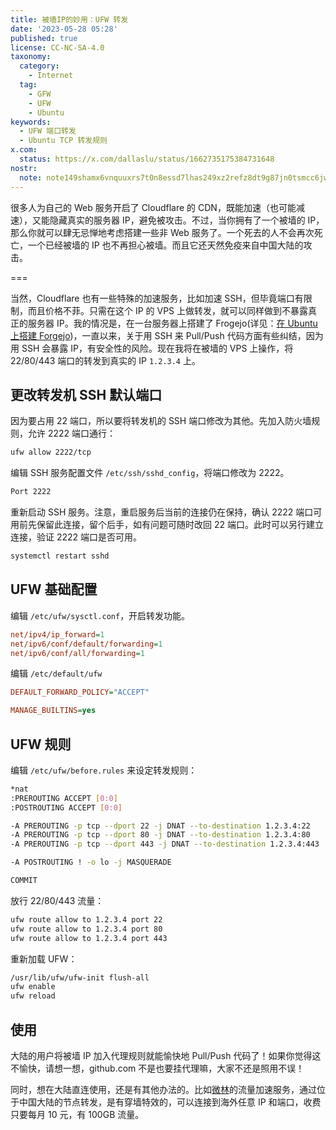 ```yaml
---
title: 被墙IP的妙用：UFW 转发
date: '2023-05-28 05:28'
published: true
license: CC-NC-SA-4.0
taxonomy:
  category:
    - Internet
  tag:
    - GFW
    - UFW
    - Ubuntu
keywords:
  - UFW 端口转发
  - Ubuntu TCP 转发规则
x.com:
  status: https://x.com/dallaslu/status/1662735175384731648
nostr:
  note: note149shamx6vnquuxrs7t0n8essd7lhas249xz2refz8dt9g87jn0tsmcc6jw
---
```


很多人为自己的 Web 服务开启了 Cloudflare 的 CDN，既能加速（也可能减速），又能隐藏真实的服务器 IP，避免被攻击。不过，当你拥有了一个被墙的 IP，那么你就可以肆无忌惮地考虑搭建一些非 Web 服务了。一个死去的人不会再次死亡，一个已经被墙的 IP 也不再担心被墙。而且它还天然免疫来自中国大陆的攻击。

===

当然，Cloudflare 也有一些特殊的加速服务，比如加速 SSH，但毕竟端口有限制，而且价格不菲。只需在这个 IP 的 VPS 上做转发，就可以同样做到不暴露真正的服务器 IP。我的情况是，在一台服务器上搭建了 Frogejo(详见：[在 Ubuntu 上搭建 Forgejo](https://dallas.lu/install-forgejo-on-ubuntu/))，一直以来，关于用 SSH 来 Pull/Push 代码方面有些纠结，因为用 SSH 会暴露 IP，有安全性的风险。现在我将在被墙的 VPS 上操作，将 22/80/443 端口的转发到真实的 IP `1.2.3.4` 上。

## 更改转发机 SSH 默认端口

因为要占用 22 端口，所以要将转发机的 SSH 端口修改为其他。先加入防火墙规则，允许 2222 端口通行：

```bash
ufw allow 2222/tcp
```

编辑 SSH 服务配置文件 `/etc/ssh/sshd_config`，将端口修改为 2222。

```bash
Port 2222
```

重新启动 SSH 服务。注意，重启服务后当前的连接仍在保持，确认 2222 端口可用前先保留此连接，留个后手，如有问题可随时改回 22 端口。此时可以另行建立连接，验证 2222 端口是否可用。
```bash
systemctl restart sshd
```

## UFW 基础配置

编辑 `/etc/ufw/sysctl.conf`，开启转发功能。

```ini
net/ipv4/ip_forward=1
net/ipv6/conf/default/forwarding=1
net/ipv6/conf/all/forwarding=1
```

编辑 `/etc/default/ufw`
```ini
DEFAULT_FORWARD_POLICY="ACCEPT"

MANAGE_BUILTINS=yes
```

## UFW 规则

编辑 `/etc/ufw/before.rules` 来设定转发规则：

```bash
*nat
:PREROUTING ACCEPT [0:0]
:POSTROUTING ACCEPT [0:0]

-A PREROUTING -p tcp --dport 22 -j DNAT --to-destination 1.2.3.4:22
-A PREROUTING -p tcp --dport 80 -j DNAT --to-destination 1.2.3.4:80
-A PREROUTING -p tcp --dport 443 -j DNAT --to-destination 1.2.3.4:443

-A POSTROUTING ! -o lo -j MASQUERADE

COMMIT
```

放行 22/80/443 流量：
```bash
ufw route allow to 1.2.3.4 port 22
ufw route allow to 1.2.3.4 port 80
ufw route allow to 1.2.3.4 port 443
```

重新加载 UFW：
```bash
/usr/lib/ufw/ufw-init flush-all
ufw enable
ufw reload
```

## 使用

大陆的用户将被墙 IP 加入代理规则就能愉快地 Pull/Push 代码了！如果你觉得这不愉快，请想一想，github.com 不是也要挂代理嘛，大家不还是照用不误！

同时，想在大陆直连使用，还是有其他办法的。比如[微林](https://www.vx.link)的流量加速服务，通过位于中国大陆的节点转发，是有穿墙特效的，可以连接到海外任意 IP 和端口，收费只要每月 10 元，有 100GB 流量。
